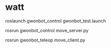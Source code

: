 # watt
roslaunch gwonbot_control gwonbot_test.launch

rosrun gwonbot_control move_server.py

rosrun gwonbot_teleop move_client.py
